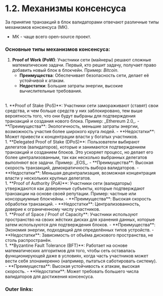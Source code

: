 
# 1.2. Механизмы консенсуса

За принятие транзакций в блок валидаторами отвечают различные типы механизмов консенсуса (МК).
- МК - чаще всего open-source проект.

### Основные типы механизмов консенсуса:

1. **Proof of Work (PoW)**: 
	Участники сети (майнеры) решают сложные математические задачи. Первый, кто решит задачу, получает право добавить новый блок в блокчейн. 
	Пример: _Bitcoin_.
    - **Преимущества**: Обеспечивает безопасность сети, делает её устойчивой к атакам.
    - **Недостатки**: Большие затраты энергии, высокие вычислительные требования.
<br>
1. **Proof of Stake (PoS)**: 
	Участники сети замораживают (ставят) свои средства, и чем больше средств у них заблокировано, тем выше вероятность того, что они будут выбраны для подтверждения транзакций и создания нового блока. 
	Пример: _Ethereum 2.0_.
    - **Преимущества**: Экологичность, меньшие затраты энергии, возможность участия более широкого круга людей.
    - **Недостатки**: Может привести к концентрации власти у богатых участников.
<br>
1. **Delegated Proof of Stake (DPoS)**: 
	Пользователи выбирают делегатов (валидаторов), которые и занимаются подтверждением транзакций и созданием блоков. 
	Это ускоряет процесс, но делает его более централизованным, так как несколько выбранных делегатов выполняют все задачи. 
	Пример: _EOS_.
    - **Преимущества**: Высокая скорость транзакций, демократичность выбора валидаторов.
    - **Недостатки**: Меньшая децентрализация, возможная концентрация власти у нескольких крупных делегатов.
<br>
1. **Proof of Authority (PoA)**: 
	Участники сети (валидаторы) утверждаются как доверенные субъекты, которые подтверждают транзакции на основе своей репутации. 
	Пример: частные или консорциумные блокчейны.
    - **Преимущества**: Высокая скорость обработки транзакций.
    - **Недостатки**: Централизованность, доверие к ограниченному числу участников.
<br>
1. **Proof of Space / Proof of Capacity**: 
	Участники используют пространство на своих жёстких дисках для хранения данных, которые затем используются для подтверждения блоков. 
    - **Преимущества**: Экономия энергии, подходящий для определённых типов устройств.
    - **Недостатки**: Зависимость от объёма дискового пространства, не столь распространён.
<br>
1. **Byzantine Fault Tolerance (BFT)**: 
	Работает на основе математических алгоритмов для того, чтобы сеть оставалась функционирующей даже в условиях, когда часть участников может вести себя злонамеренно (например, пытаться саботировать систему).
    - **Преимущества**: Высокая устойчивость к атакам, высокая скорость.
    - **Недостатки**: Может требовать большего числа валидаторов для достижения консенсуса.

### Outer links:

